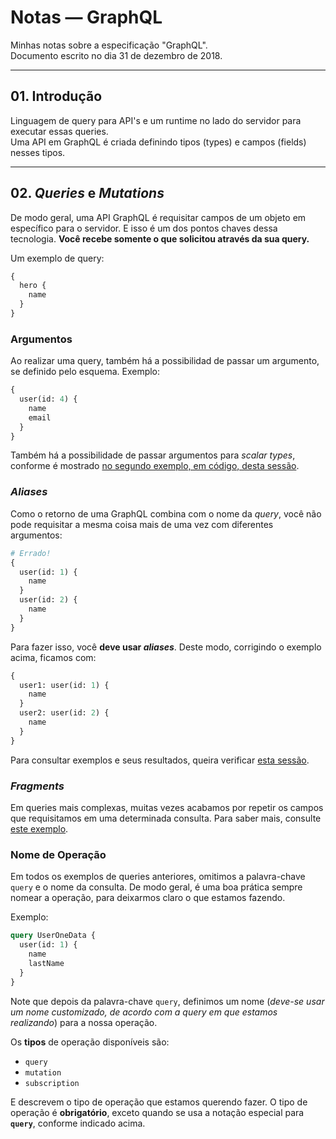 # Notas — GraphQL

Minhas notas sobre a especificação "GraphQL".  
Documento escrito no dia 31 de dezembro de 2018.

---

## 01. Introdução

Linguagem de query para API's e um runtime no lado do servidor para executar essas queries.  
Uma API em GraphQL é criada definindo tipos (types) e campos (fields) nesses tipos.

---

## 02. _Queries_ e _Mutations_

De modo geral, uma API GraphQL é requisitar campos de um objeto em específico para o servidor. E isso é um dos pontos chaves dessa tecnologia. **Você recebe somente o que solicitou através da sua query.**

Um exemplo de query:

```graphql
{
  hero {
    name
  }
}
```

### Argumentos

Ao realizar uma query, também há a possibilidad de passar um argumento, se definido pelo esquema. Exemplo:

```graphql
{
  user(id: 4) {
    name
    email
  }
}
```

Também há a possibilidade de passar argumentos para _scalar types_, conforme é mostrado [no segundo exemplo, em código, desta sessão](https://graphql.github.io/learn/queries/#arguments).

### _Aliases_

Como o retorno de uma GraphQL combina com o nome da _query_, você não pode requisitar a mesma coisa mais de uma vez com diferentes argumentos:

```graphql
# Errado!
{
  user(id: 1) {
    name
  }
  user(id: 2) {
    name
  }
}
```

Para fazer isso, você **deve usar _aliases_**. Deste modo, corrigindo o exemplo acima, ficamos com:

```graphql
{
  user1: user(id: 1) {
    name
  }
  user2: user(id: 2) {
    name
  }
}
```

Para consultar exemplos e seus resultados, queira verificar [esta sessão](https://graphql.github.io/learn/queries/#aliases).

### _Fragments_

Em queries mais complexas, muitas vezes acabamos por repetir os campos que requisitamos em uma determinada consulta. Para saber mais, consulte [este exemplo](https://graphql.github.io/learn/queries/#fragments).

### Nome de Operação

Em todos os exemplos de queries anteriores, omitimos a palavra-chave `query` e o nome da consulta. De modo geral, é uma boa prática sempre nomear a operação, para deixarmos claro o que estamos fazendo.

Exemplo:

```graphql
query UserOneData {
  user(id: 1) {
    name
    lastName
  }
}
```

Note que depois da palavra-chave `query`, definimos um nome (_deve-se usar um nome customizado, de acordo com a query em que estamos realizando_) para a nossa operação.

Os **tipos** de operação disponíveis são:

- `query`
- `mutation`
- `subscription`

E descrevem o tipo de operação que estamos querendo fazer. O tipo de operação é **obrigatório**, exceto quando se usa a notação especial para **`query`**, conforme indicado acima.
